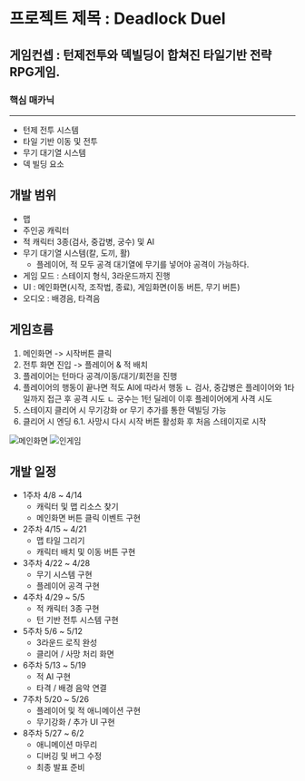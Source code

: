 # 프로젝트 제목 : Deadlock Duel

## 게임컨셉 : 턴제전투와 덱빌딩이 합쳐진 타일기반 전략RPG게임.
### 핵심 매카닉
********
- 턴제 전투 시스템
- 타일 기반 이동 및 전투
- 무기 대기열 시스템
- 덱 빌딩 요소


## 개발 범위
- 맵
- 주인공 캐릭터
- 적 캐릭터 3종(검사, 중갑병, 궁수) 및 AI
- 무기 대기열 시스템(칼, 도끼, 활)
     - 플레이어, 적 모두 공격 대기열에 무기를 넣어야 공격이 가능하다.
- 게임 모드 : 스테이지 형식, 3라운드까지 진행
- UI : 메인화면(시작, 조작법, 종료), 게임화면(이동 버튼, 무기 버튼)
- 오디오 : 배경음, 타격음

## 게임흐름
1. 메인화면 -> 시작버튼 클릭
2. 전투 화면 진입 -> 플레이어 & 적 배치
3. 플레이어는 턴마다 공격/이동/대기/회전을 진행
4. 플레이어의 행동이 끝나면 적도 AI에 따라서 행동
   ㄴ 검사, 중갑병은 플레이어와 1타일까지 접근 후 공격 시도
   ㄴ 궁수는 1턴 딜레이 이후 플레이어에게 사격 시도
5. 스테이지 클리어 시 무기강화 or 무기 추가를 통한 덱빌딩 가능
6. 클리어 시 엔딩
6.1. 사망시 다시 시작 버튼 활성화 후 처음 스테이지로 시작

   
![메인화면](https://github.com/user-attachments/assets/3b1262a2-5e6c-42f3-9c72-b6476afef210)
![인게임](https://github.com/user-attachments/assets/e2fd2a98-fa69-4a7f-9657-ef43e5e06fde)

## 개발 일정
   - 1주차   4/8 ~ 4/14
        - 캐릭터 및 맵 리소스 찾기
        - 메인화면 버튼 클릭 이벤트 구현
   - 2주차	4/15 ~ 4/21
        - 맵 타일 그리기
        - 캐릭터 배치 및 이동 버튼 구현
   - 3주차	4/22 ~ 4/28
        - 무기 시스템 구현
        - 플레이어 공격 구현
   - 4주차	4/29 ~ 5/5 
        - 적 캐릭터 3종 구현
        - 턴 기반 전투 시스템 구현
   - 5주차	5/6 ~ 5/12 
        - 3라운드 로직 완성
        - 클리어 / 사망 처리 화면
   - 6주차	5/13 ~ 5/19 
        - 적 AI 구현
        - 타격 / 배경 음악 연결
   - 7주차	5/20 ~ 5/26 
        - 플레이어 및 적 애니메이션 구현
        - 무기강화 / 추가 UI 구현
   - 8주차	5/27 ~ 6/2  
        - 애니메이션 마무리
        - 디버깅 및 버그 수정
        - 최종 발표 준비

